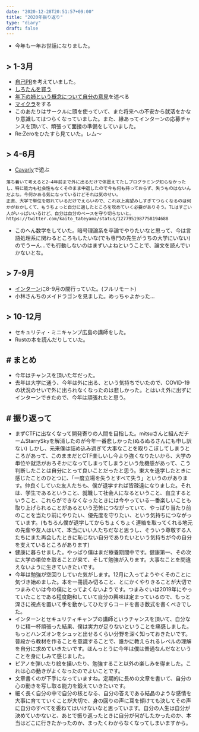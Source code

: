 ```yaml
---
date: "2020-12-28T20:51:57+09:00"
title: "2020年振り返り"
type: "diary"
draft: false
---
```


- 今年も一年お世話になりました。
## > 1-3月
- [自己PR](https://gist.github.com/uta8a/2be3ac9ce33856e7bfb037e059928747)を考えていました。
- [しろたんを買う](https://twitter.com/kaito_tateyama/status/1232985266815528960)
- [年下の姉という概念について自分の意見](https://twitter.com/kaito_tateyama/status/1233332533313429504)を述べる
- [マイクラ](https://twitter.com/kaito_tateyama/status/1243867478020653056)をする
- このあたりはサークルに頭を使っていて、また将来への不安から就活をかなり意識してはつらくなっていました。また、縁あってインターンの応募チャンスを頂いて、頑張って面接の準備をしていました。
- Re:Zeroをひたすら見ていた。レム〜

## > 4-6月
- [Cavarly](https://twitter.com/kaito_tateyama/status/1266358384971755520)で遊ぶ

```
落ち着いて考えると2~4年前まで外に出るだけで体震えてたしプログラミング知らなかったし、特に能力も社会性もなくそのまま中退したので今も何も持っておらず、失うものはないんだよな。今何かある気になっているけどそれは気のせい。
正直、大学で単位を取れているだけでえらいので、これ以上高望みしすぎてつらくなるのは何かがおかしくて、もうちょっと自分に適したところを攻めていく必要がありそう。TLはすごい人がいっぱいいるけど、自分は自分のペースを守り切らないと。
https://twitter.com/kaito_tateyama/status/1277951987758194688
```

- このへん数学をしていた。暗号理論系を卒論でやりたいなと思って、今は言語処理系に関わるところもしたいな(でも専門の先生がうちの大学にいない)のでうーん...でも行動しないのはまずいよねということで、論文を読んでいかないとな。

## > 7-9月
- [インターン](https://note.com/times_yappli/n/n432f4d7c0aef)に8-9月の間行っていた。(フルリモート)
- 小林さんちのメイドラゴンを見ました。めっちゃよかった...

## > 10-12月
- セキュリティ・ミニキャンプ広島の講師をした。
- Rustの本を読んだりしていた。

## # まとめ
- 今年はチャンスを頂いた年だった。
- 去年は大学に通う、今年は外に出る、という気持ちでいたので、COVID-19の状況のせいで外に出られなくなったのは悲しかった。とはいえ外に出ずにインターンできたので、今年は頑張れたと思う。

## # 振り返って
- まずCTFに出なくなって開発寄りの人間を目指した。mitsuさんと組んだチームStarrySkyを解消したのが今年一番悲しかった(ぬるぬるさんにも申し訳ない) しかし、元来僕は詰め込み過ぎて大事なことを取りこぼしてしまうところがあって、このままだとCTF楽しいし今より強くなりたいから、大学の単位や就活がおろそかになってしまってしまうという危機感があって、こう判断したことは自分にとって良いことだったと思う。東大を退学したときに感じたことのひとつに、「一度立場を失うとすべて失う」というのがあります。仲良くしていた友人たちも、僕が退学すれば皆疎遠になりました。それは、学生であるということ、就職して社会人になるということ、自立するということ、これらができなくなったときには今やっている一番楽しいことも取り上げられることがあるという恐怖につながっていて、やっぱり当たり前のことを当たり前にやりたい、優先度を守りたい、という気持ちにつながっています。(もちろん僕が退学してからちょくちょく連絡を取ってくれる地元の先輩や友人はいて、本当にいい人たちだなと思うし、そういう尊敬する人たちにまた再会したときに恥じない自分でありたいという気持ちが今の自分を支えているところがあります)
- 健康に暮らせました。やっぱり僕はまだ療養期間中です。健康第一、その次に大学の単位を取ることが来て、そして勉強が入ります。大事なことを間違えないように生きていきたいです。
- 今年は勉強が空回りしていた気がします。12月に入ってようやくそのことに気づき始めました。本を一冊読み切ること、とにかくやりきることが大切でつまみぐいは今の僕にとってよくないようです。つまみぐいは2019年にやっていたことである程度飽和していて自分の興味は定まっているので、もっと深さに視点を置いて手を動かしてひたすらコードを書き数式を書くべきでした。
- インターンとセキュリティキャンプの講師というチャンスを頂いて、自分なりに精一杯頑張った結果、僕は実力が足りないということを痛感しました。もっとハンズオンをシュッと出せるくらい分野を深く知っておきたいです。普段から教材を作ることを意識することで、誰かに教えられるレベルの理解を自分に求めていきたいです。ほんっとうに今年は僕は普通なんだなということを身にしみて感じました。
- ピアノを弾いたり絵を描いたり、勉強すること以外の楽しみを得ました。これは心の動きがよくなったのでよいことです。
- 文章書くのが下手になっていますね。定期的に長めの文章を書いて、自分の心の動きを写し取る能力を鍛えていきたいです。
- 細く長く自分の中で自分の核となる、自分の答えである結晶のような感情を大事に育てていくことが大切で、身の回りの声に耳を傾けても決してその声に自分のすべてを委ねてはいけないなと思っています。自分の人生は自分が決めていかないと、あとで振り返ったときに自分が何がしたかったのか、本当はどこに行きたかったのか、まったくわからなくなってしまいますから。